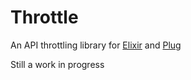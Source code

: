 Throttle
========

An API throttling library for [Elixir](http://elixir-lang.org) and
[Plug](https://github.com/elixir-lang/plug)

Still a work in progress
